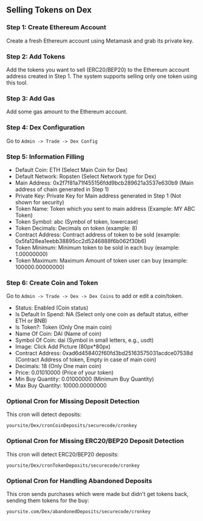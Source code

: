 ## Selling Tokens on Dex

### Step 1: Create Ethereum Account

Create a fresh Ethereum account using Metamask and grab its private key.

### Step 2: Add Tokens

Add the tokens you want to sell (ERC20/BEP20) to the Ethereum account address created in Step 1. The system supports selling only one token using this tool.

### Step 3: Add Gas

Add some gas amount to the Ethereum account.

### Step 4: Dex Configuration

Go to `Admin -> Trade -> Dex Config`

### Step 5: Information Filling

- Default Coin: ETH (Select Main Coin for Dex)
- Default Network: Ropsten (Select Network type for Dex)
- Main Address: 0x2f7f81a71f455156fdd9bcb289621a3537e630b9 (Main address of chain generated in Step 1)
- Private Key: Private Key for Main address generated in Step 1 (Not shown for security)
- Token Name: Token which you sent to main address (Example: MY ABC Token)
- Token Symbol: abc (Symbol of token, lowercase)
- Token Decimals: Decimals on token (example: 8)
- Contract Address: Contract address of token to be sold (example: 0x5fa128ea1eebb38895cc2d5246888f6b062f30b6)
- Token Minimum: Minimum token to be sold in each buy (example: 1.00000000)
- Token Maximum: Maximum Amount of token user can buy (example: 100000.00000000)

### Step 6: Create Coin and Token

Go to `Admin -> Trade -> Dex -> Dex Coins` to add or edit a coin/token.

- Status: Enabled (Coin status)
- Is Default In Spend: NA (Select only one coin as default status, either ETH or BNB)
- Is Token?: Token (Only One main coin)
- Name Of Coin: DAI (Name of coin)
- Symbol Of Coin: dai (Symbol in small letters, e.g., usdt)
- Image: Click Add Picture (80px*80px)
- Contract Address: 0xad6d458402f60fd3bd25163575031acdce07538d (Contract Address of token, Empty in case of main coin)
- Decimals: 18 (Only One main coin)
- Price: 0.01010000 (Price of your token)
- Min Buy Quantity: 0.01000000 (Minimum Buy Quantity)
- Max Buy Quantity: 10000.00000000

### Optional Cron for Missing Deposit Detection

This cron will detect deposits:
```
yoursite/Dex/cronCoinDeposits/securecode/cronkey

```

### Optional Cron for Missing ERC20/BEP20 Deposit Detection

This cron will detect ERC20/BEP20 deposits:
```
yoursite/Dex/cronTokenDeposits/securecode/cronkey

```


### Optional Cron for Handling Abandoned Deposits

This cron sends purchases which were made but didn't get tokens back, sending them tokens for the buy:
```
yoursite.com/Dex/abandonedDeposits/securecode/cronkey

```

